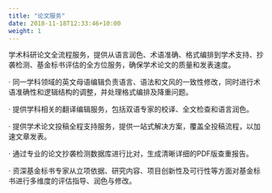 ```yaml
---
title: "论文服务"
date: 2018-11-18T12:33:46+10:00
weight: 1
---
```


学术科研论文全流程服务，提供从语言润色、术语准确、格式编排到学术支持、抄袭检测、基金标书评估的全方位服务，确保学术论文的质量和发表速度。

· 同一学科领域的英文母语编辑负责语言、语法和文风的一致性修改，同时进行术语准确性和逻辑结构的调整，并处理格式编排及降重问题。

· 提供学科相关的翻译编辑服务，包括双语专家的校译、全文检查和语言润色。

· 提供学术论文投稿全程支持服务，提供一站式解决方案，覆盖全投稿流程，以加速文章发表。

· 通过专业的论文抄袭检测数据库进行比对，生成清晰详细的PDF版查重报告。

· 资深基金标书专家从立项依据、研究内容、项目创新性及可行性等方面对基金标书进行多维度的评估指导、润色与修改。

